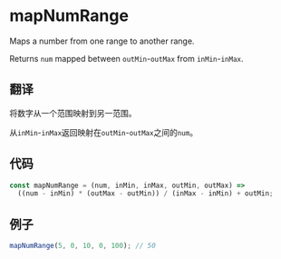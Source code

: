 # mapNumRange

Maps a number from one range to another range.

Returns `num` mapped between `outMin`-`outMax` from `inMin`-`inMax`.

## 翻译

将数字从一个范围映射到另一范围。

从`inMin`-`inMax`返回映射在`outMin`-`outMax`之间的`num`。

## 代码

```js
const mapNumRange = (num, inMin, inMax, outMin, outMax) =>
  ((num - inMin) * (outMax - outMin)) / (inMax - inMin) + outMin;
```

## 例子

```js
mapNumRange(5, 0, 10, 0, 100); // 50
```
